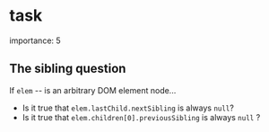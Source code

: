 # task

importance: 5

## The sibling question

If `elem` -- is an arbitrary DOM element node...

* Is it true that `elem.lastChild.nextSibling` is always `null`?
* Is it true that `elem.children[0].previousSibling` is always `null` ?

